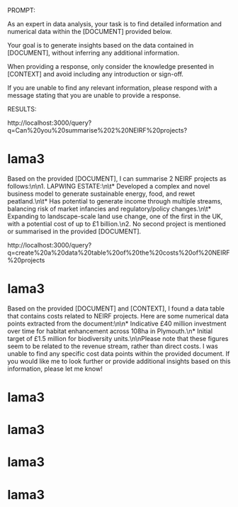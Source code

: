 PROMPT: 

As an expert in data analysis, your task is to find detailed information and numerical data within the [DOCUMENT] provided below. 

Your goal is to generate insights based on the data contained in [DOCUMENT], without inferring any additional information.

When providing a response, only consider the knowledge presented in [CONTEXT] and avoid including any introduction or sign-off.

If you are unable to find any relevant information, please respond with a message stating that you are unable to provide a response.



RESULTS:

http://localhost:3000/query?q=Can%20you%20summarise%202%20NEIRF%20projects?

lama3
=====

Based on the provided [DOCUMENT], I can summarise 2 NEIRF projects as follows:\n\n1. LAPWING ESTATE:\n\t* Developed a complex and novel business model to generate sustainable energy, food, and rewet peatland.\n\t* Has potential to generate income through multiple streams, balancing risk of market infancies and regulatory/policy changes.\n\t* Expanding to landscape-scale land use change, one of the first in the UK, with a potential cost of up to £1 billion.\n2. No second project is mentioned or summarised in the provided [DOCUMENT].


http://localhost:3000/query?q=create%20a%20data%20table%20of%20the%20costs%20of%20NEIRF%20projects

lama3
=====

Based on the provided [DOCUMENT] and [CONTEXT], I found a data table that contains costs related to NEIRF projects. Here are some numerical data points extracted from the document:\n\n* Indicative £40 million investment over time for habitat enhancement across 108ha in Plymouth.\n* Initial target of £1.5 million for biodiversity units.\n\nPlease note that these figures seem to be related to the revenue stream, rather than direct costs. I was unable to find any specific cost data points within the provided document. If you would like me to look further or provide additional insights based on this information, please let me know!



lama3
=====


lama3
=====


lama3
=====


lama3
=====
